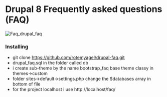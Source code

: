 # Drupal 8  Frequently asked questions (FAQ)
![Faq_drupal_faq](https://user-images.githubusercontent.com/5459532/85433423-1aa10d80-b58d-11ea-9ef8-f640990d00a9.png)

### Installing

- git clone https://github.com/rotemyagel/drupal-faq.git
- drupal_faq.sql in the folder called db
- i create sub-theme by the name  bootstrap_faq base theme classy in themes->custom
- folder sites->default->settings.php change the $databases array in bottom of file
- for the project localhost i use http://localhost/faq/


